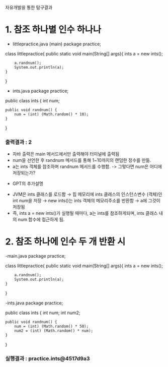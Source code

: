 자유개발을 통한 탐구결과

# 1. 참조 하나별 인수 하나나
- littlepractice.java (main)
package practice;

class littlepractice{
    public static void main(String[] args){
        ints a = new ints();

        a.randnum();
        System.out.println(a);
    }
}

- ints.java
package practice;

public class ints {
    int num;

    public void randnum() {
        num = (int) (Math.random() * 10);
    }
}

### 출력결과 : 2

* 자바 출력은 main 메서드에서만 출력해야 터미널에 출력됨
* num을 선언한 후 randnum 메서드를 통해 1~10까지의 랜덤한 정수를 만듦.
* a는 ints 객체를 참조하며 randnum 메서드를 수행함. -> 그렇다면 num은 어디에 저장되는가?

- GPT의 추가설명
* JVM은 ints 클래스를 로드함 → 힙 메모리에 ints 클래스의 인스턴스변수 (객체)인 int num을 저장 → new ints()는 ints 객체의 메모리주소를 반환함 → a에 그것이 저장됨
* 즉, ints a = new ints()가 실행될 때마다, a는 ints를 참조하게되며, ints 클래스 내의 num 함수에 접근하게 됨.


# 2. 참조 하나에 인수 두 개 반환 시
-main.java
package practice;

class littlepractice{
    public static void main(String[] args){
        ints a = new ints();

        a.randnum();
        System.out.println(a);
    }
}

-ints.java
package practice;

public class ints {
    int num;
    int num2;

    public void randnum() {
        num = (int) (Math.random() * 50);
        num2 = (int) (Math.random() * num);
    }
}

### 실행결과 : practice.ints@4517d9a3
